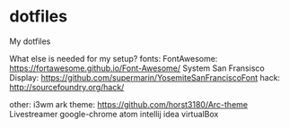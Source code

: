 # dotfiles
My dotfiles

What else is needed for my setup?
fonts:
FontAwesome: https://fortawesome.github.io/Font-Awesome/
System San Fransisco Display: https://github.com/supermarin/YosemiteSanFranciscoFont
hack: http://sourcefoundry.org/hack/

other:
i3wm
ark theme: https://github.com/horst3180/Arc-theme
Livestreamer
google-chrome
atom
intellij idea
virtualBox
